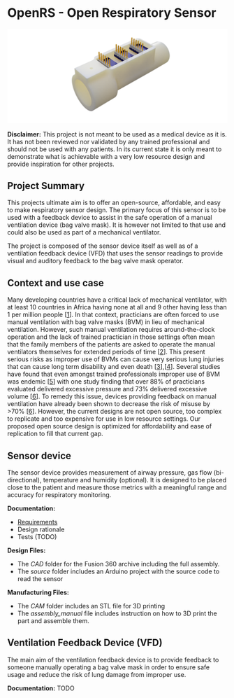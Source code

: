 # OpenRS - Open Respiratory Sensor

![Venturi-flow sensor unit, v1.0](sensor_device/images/v1.0_full_render.png)


**Disclaimer:** This project is not meant to be used as a medical device as it is. It has not been reviewed nor validated by any trained professional and should not be used with any patients. In its current state it is only meant to demonstrate what is achievable with a very low resource design and provide inspiration for other projects. 


## Project Summary

This projects ultimate aim is to offer an open-source, affordable, and easy to make respiratory sensor design. The primary focus of this sensor is to be used with a feedback device to assist in the safe operation of a manual ventilation device (bag valve mask). It is however not limited to that use and could also be used as part of a mechanical ventilator. 

The project is composed of the sensor device itself as well as of a ventilation feedback device (VFD) that uses the sensor readings to provide visual and auditory feedback to the bag valve mask operator.

## Context and use case

Many developing countries have a critical lack of mechanical ventilator, with at least 10 countries in Africa having none at all and 9 other having less than 1 per million people [[1](https://www.nytimes.com/2020/04/18/world/africa/africa-coronavirus-ventilators.html)]. In that context, practicians are often forced to use manual ventilation with bag valve masks (BVM) in lieu of mechanical ventilation. However, such manual ventilation requires around-the-clock operation and the lack of trained practician in those settings often mean that the family members of the patients are asked to operate the manual ventilators themselves for extended periods of time [[2](https://academic.oup.com/qjmed/article/101/12/990/1564042)]. This present serious risks as improper use of BVMs can cause very serious lung injuries that can cause long term disability and even death [[3](https://www.ncbi.nlm.nih.gov/pubmed/8637092)],[[4](https://www.ncbi.nlm.nih.gov/pubmed/3280263)]. Several studies have found that even amongst trained professionals improper use of BVM was endemic [[5](https://www.ncbi.nlm.nih.gov/pubmed/15066941)] with one study finding that over 88% of practicians evaluated delivered excessive pressure and 73% delivered excessive volume [[6](https://www.ncbi.nlm.nih.gov/pubmed/22005778)]. To remedy this issue, devices providing feedback on manual ventilation have already been shown to decrease the risk of misuse by >70% [[6](https://www.ncbi.nlm.nih.gov/pubmed/22005778)]. However, the current designs are not open source, too complex to replicate and too expensive for use in low resource settings. Our proposed open source design is optimized for affordability and ease of replication to fill that current gap. 

## Sensor device

The sensor device provides measurement of airway pressure, gas flow (bi-directional), temperature and humidity (optional). It is designed to be placed close to the patient and measure those metrics with a meaningful range and accuracy for respiratory monitoring. 

**Documentation:**   
- [Requirements](sensor_device/sensore_device_requirements.md)  
- Design rationale  
- Tests (TODO)  

**Design Files:**   
- The *CAD* folder for the Fusion 360 archive including the full assembly.  
- The *source* folder includes an Arduino project with the source code to read the sensor  

**Manufacturing Files:**  
- The *CAM* folder includes an STL file for 3D printing  
- The *assembly_manual* file includes instruction on how to 3D print the part and assemble them. 


## Ventilation Feedback Device (VFD)

The main aim of the ventilation feedback device is to provide feedback to someone manually operating a bag valve mask in order to ensure safe usage and reduce the risk of lung damage from improper use. 

**Documentation:** TODO

